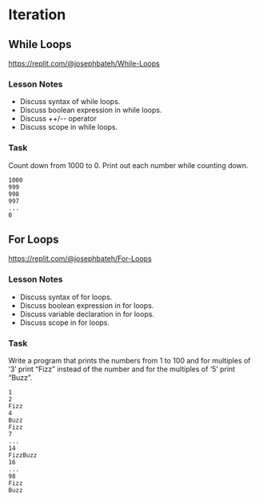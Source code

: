 # Iteration

## While Loops

https://replit.com/@josephbateh/While-Loops

### Lesson Notes

- Discuss syntax of while loops.
- Discuss boolean expression in while loops.
- Discuss ++/-- operator
- Discuss scope in while loops.

### Task

Count down from 1000 to 0. Print out each number while counting down.

```
1000
999
998
997
...
0
```

## For Loops

https://replit.com/@josephbateh/For-Loops

### Lesson Notes

- Discuss syntax of for loops.
- Discuss boolean expression in for loops.
- Discuss variable declaration in for loops.
- Discuss scope in for loops.

### Task

Write a program that prints the numbers from 1 to 100 and for multiples of ‘3’ print “Fizz” instead of the number and for the multiples of ‘5’ print “Buzz”.

```
1
2
Fizz
4
Buzz
Fizz
7
...
14
FizzBuzz
16
...
98
Fizz
Buzz
```